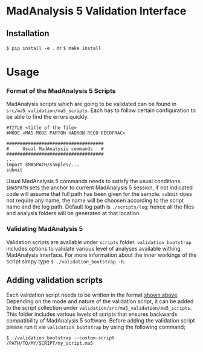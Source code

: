 # MadAnalysis 5 Validation Interface

## Installation
`$ pip install -e .` or `$ make install`

# Usage

### Format of the MadAnalysis 5 Scripts
MadAnalysis scripts which are going to be validated can be found in `src/ma5_validation/ma5_scripts`. Each
has to follow certain configuration to be able to find the errors quickly.
```
#TITLE <title of the file>
#MODE <MA5 MODE PARTON HADRON RECO RECOFRAC>

####################################
#     Usual MadAnalysis commands   #
####################################
...
import $MA5PATH/samples/...
submit 
```
Usual MadAnalysis 5 commands needs to satisfy the usual conditions. `$MA5PATH` sets the anchor to current 
MadAnalysis 5 session, if not indicated code will assume that full path has been given for the sample. 
`submit` does not require any name, the name will be choosen according to the script name and the log path.
Default log path is `./scripts/log`; hence all the files and analysis folders will be generated at that 
location.

### Validating MadAnalysis 5
Validation scripts are available under `scripts` folder. `validation_bootstrap` includes options to validate
various level of analyses available withing MadAnalysis interface. For more information about the inner workings
of the script simpy type `$ ./validation_bootstrap -h`. 

## Adding validation scripts

Each validation script needs to be written in the format [shown above](#format-of-the-madanalysis-5-scripts). 
Depending on the mode and nature of the validation script, it can be added to the script collection under 
`validation/src/ma5_validation/ma5_scripts`. This folder includes various levels of scripts that ensures backwards
compatibility of MadAnalysis 5 software. Before adding the validation script please run it via `validation_bootstrap`
by using the following command;

```
$ ./validation_bootstrap --custom-script /PATH/TO/MY/SCRIPT/my_script.ma5
```